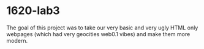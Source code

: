 # 1620-lab3

The goal of this project was to take our very basic and very ugly HTML only webpages (which had very geocities web0.1 vibes) and make them more modern.
